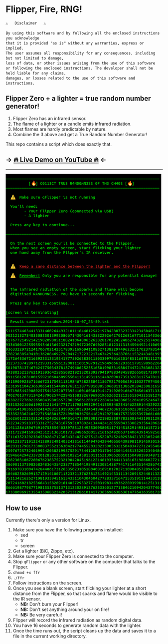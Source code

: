 # Flipper, Fire, RNG!

```
⚠️   Disclaimer   ⚠️

By using this software and by following all the enclosed instructions you acknowledge 
that it is provided "as is" without any warranties, express or implied. 
The user assumes all responsibility for any consequences, including but not limited to damage, 
loss of data, or other issues arising from the use of this software 
or following the enclosed instructions. The developer shall not be held liable for any claims, 
damages, or losses related to the use of this software and instructions.
```

## Flipper Zero + a lighter = true random number generator!

1. Flipper Zero has an infrared sensor.
2. The flame of a lighter or a candle emits infrared radiation.
3. Most flames are hardly predictable by nature.
4. Combine the 3 above and get a True Random Number Generator!

This repo contains a script which does exactly that. 

## → [🔥 Live Demo on YouTube 🔥](https://www.youtube.com/watch?v=s5Ac3KxHHsc) ←

- - - - - 
![Flipper Fire RNG results](./static/results.png)

## How to use
Currently there's only a version for Linux.

1. Make sure you have the following programs installed:
	- sed
	- tr
	- screen
2. Get a lighter (BiC, Zippo, etc).
3. Make sure your Flipper Zero is connected to the computer.
4. Stop `qFlipper` or any other software on the computer that talks to the Flipper.
5. `chmod +x ffr`
6. `./ffr`
7. Follow instructions on the screen.
8. Once you see a blank screen, start flicking your lighter at a short distance from the Flipper, so that sparks and flame would be visible to the IR sensor.
	- **NB:** Don't burn your Flipper!
	- **NB:** Don't set anything around your on fire!
	- **NB:** Be very careful!
9. Flipper will record the infrared radiation as random digital data.
10. You have 16 seconds to generate random data with the lighter.
11. Once the time runs out, the script cleans up the data and saves it to a file in the current working directory.
